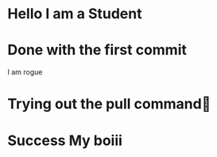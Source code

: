 # Hello I am a Student

# Done with the first commit

I am rogue 

# Trying out the pull command🙏

# Success My boiii